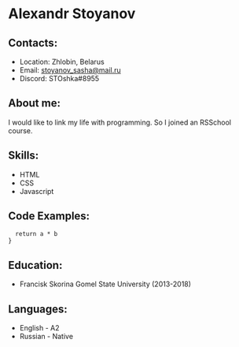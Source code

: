 # Alexandr Stoyanov

## Contacts:
* Location: Zhlobin, Belarus
* Email: stoyanov_sasha@mail.ru
* Discord: STOshka#8955

## About me:
I would like to link my life with programming. So I joined an RSSchool course.

## Skills:
* HTML
* CSS
* Javascript

## Code Examples:
```function multiply(a, b){
  return a * b
}
```

## Education:
* Francisk Skorina Gomel State University (2013-2018)

## Languages:
* English - A2
* Russian - Native